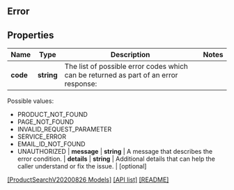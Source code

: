 ## Error

## Properties

Name | Type | Description | Notes
------------ | ------------- | ------------- | -------------
**code** | **string** | The list of possible error codes which can be returned as part of an error response:
Possible values:
  * PRODUCT_NOT_FOUND
 * PAGE_NOT_FOUND
 * INVALID_REQUEST_PARAMETER
 * SERVICE_ERROR
 * EMAIL_ID_NOT_FOUND
 * UNAUTHORIZED |
**message** | **string** | A message that describes the error condition. |
**details** | **string** | Additional details that can help the caller understand or fix the issue. | [optional]

[[ProductSearchV20200826 Models]](../) [[API list]](../../Api) [[README]](../../../README.md)
